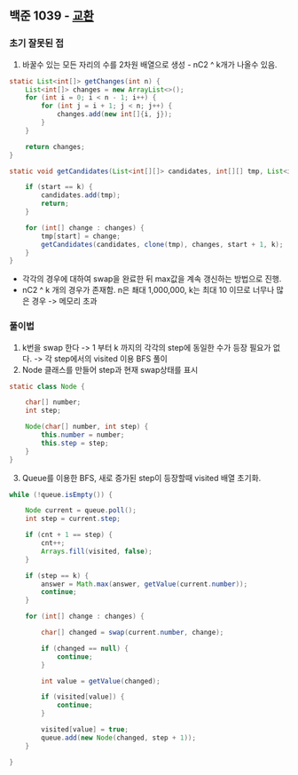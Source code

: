 ## 백준 1039 - [교환](https://www.acmicpc.net/problem/1039)

### 초기 잘못된 접

1. 바꿀수 있는 모든 자리의 수를 2차원 배열으로 생성 - nC2 ^ k개가 나올수 있음.

```JAVA
static List<int[]> getChanges(int n) {
    List<int[]> changes = new ArrayList<>();
    for (int i = 0; i < n - 1; i++) {
        for (int j = i + 1; j < n; j++) {
            changes.add(new int[]{i, j});
        }
    }

    return changes;
}

static void getCandidates(List<int[][]> candidates, int[][] tmp, List<int[]> changes, int start, int k) {

    if (start == k) {
        candidates.add(tmp);
        return;
    }

    for (int[] change : changes) {
        tmp[start] = change;
        getCandidates(candidates, clone(tmp), changes, start + 1, k);
    }
}
```
- 각각의 경우에 대하여 swap을 완료한 뒤 max값을 계속 갱신하는 방법으로 진행.
- nC2 ^ k 개의 경우가 존재함. n은 쵀대 1,000,000, k는 최대 10 이므로 너무나 많은 경우 -> 메모리 초과

### 풀이법

1. k번을 swap 한다 -> 1 부터 k 까지의 각각의 step에 동일한 수가 등장 필요가 없다. -> 각 step에서의 visited 이용 BFS 풀이
2. Node 클래스를 만들어 step과 현재 swap상태를 표시

```JAVA
static class Node {

    char[] number;
    int step;

    Node(char[] number, int step) {
        this.number = number;
        this.step = step;
    }
}
```

3. Queue를 이용한 BFS, 새로 증가된 step이 등장할때 visited 배열 초기화.
~~~JAVA
while (!queue.isEmpty()) {

    Node current = queue.poll();
    int step = current.step;

    if (cnt + 1 == step) {
        cnt++;
        Arrays.fill(visited, false);
    }

    if (step == k) {
        answer = Math.max(answer, getValue(current.number));
        continue;
    }

    for (int[] change : changes) {

        char[] changed = swap(current.number, change);

        if (changed == null) {
            continue;
        }

        int value = getValue(changed);

        if (visited[value]) {
            continue;
        }

        visited[value] = true;
        queue.add(new Node(changed, step + 1));
    }

}
~~~